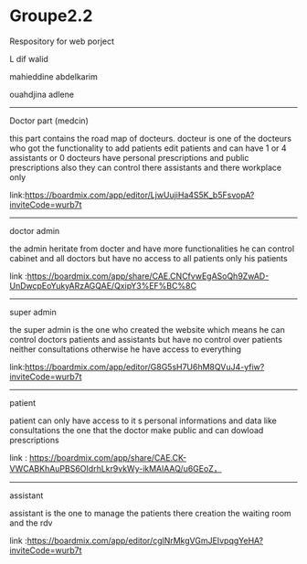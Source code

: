 # Groupe2.2
Respository for web porject

L dif walid  

mahieddine abdelkarim 

ouahdjina adlene 



----------------------------------------------------------------------------------------------------------------------
Doctor part (medcin)

this part contains the road map of docteurs.
docteur is one of the docteurs  who got the functionality to  add patients edit patients and can have 1 or 4 assistants or 0 docteurs have personal prescriptions and public prescriptions 
also they can control there assistants and there workplace only

link:https://boardmix.com/app/editor/LjwUujiHa4S5K_b5FsvopA?inviteCode=wurb7t

-----------------------------------------------------------------------------------------------------------------------
doctor  admin  

the admin heritate from docter and have more functionalities he can control cabinet and all doctors but have no access to all patients only his patients

link :https://boardmix.com/app/share/CAE.CNCfvwEgASoQh9ZwAD-UnDwcpEoYukyARzAGQAE/QxipY3%EF%BC%8C

--------------------------------------------------------------------------------------------------------------------------
super admin

the super admin is the one who created the website which means he can control doctors patients and assistants but have no control over patients neither consultations otherwise he have access to everything

link:https://boardmix.com/app/editor/G8G5sH7U6hM8QVuJ4-yfiw?inviteCode=wurb7t

------------------------------------------------------------------------------------------------------------------------------
patient

patient can only have access to it s personal informations and data like consultations the one that the doctor make public and can dowload prescriptions

link : https://boardmix.com/app/share/CAE.CK-VWCABKhAuPBS6OIdrhLkr9vkWy-ikMAlAAQ/u6GEoZ，

---------------------------------------------------------------------------------------------------------------------------------
assistant

assistant is the one to manage the patients there creation the waiting room and the rdv

link :https://boardmix.com/app/editor/cglNrMkgVGmJEIvpqgYeHA?inviteCode=wurb7t
